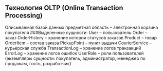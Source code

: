 ## Технология OLTP (Online Transaction Processing) 
Описываемая базой данных предметная область – электронная корзина покупателя
###Выделенные сущности:
User – пользователь 
Order – заказ
OrderHistory – хранение истории статусов заказов
Product – товар
OrderItem – состав заказа
PickupPoint – пункт выдачи
CourierService – курьерская служба
TransactionLog – хранение логов транзакций 
ErrorLog – хранение логов ошибок
UserRole – роли пользователей (экземпляры сущности: покупатель, администратор, менеджер по продажам, гость, разработчик)
